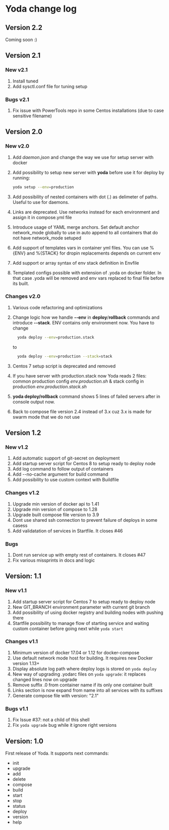 # Yoda change log

## Version 2.2

Coming soon :)

## Version 2.1

### New v2.1

1. Install tuned
2. Add sysctl.conf file for tuning setup

### Bugs v2.1

1. Fix issue with PowerTools repo in some Centos installations (due to case sensitive filename)

## Version 2.0

### New v2.0

1. Add *daemon.json* and change the way we use for setup server with docker
2. Add possibility to setup new server with **yoda** before use it for deploy by running:

    ```bash
    yoda setup --env=production
    ```

3. Add possibility of nested containers with dot (.) as delimeter of paths. Useful to use for daemons.
4. Links are deprecated. Use networks instead for each environment and assign it in compose.yml file
5. Introduce usage of YAML merge anchors. Set default anchor network_mode globally to use in auto append to all containers that do not have network_mode setuped
6. Add support of templates vars in container yml files. You can use %{ENV} and %{STACK} for dropin replacements depends on current env
7. Add support or array syntax of env stack definition in Envfile
8. Templated configs possible with extension of .yoda on docker folder. In that case .yoda will be removed and env vars replaced to final file before its built.

### Changes v2.0

1. Various code refactoring and optimizations
2. Change logic how we handle **--env** in **deploy**/**rollback** commands and introduce **--stack**. ENV contains only environment now. You have to change

    ```bash
      yoda deploy --env=production.stack
    ```

    to

    ```bash
      yoda deploy --env=production --stack=stack
    ```

3. Centos 7 setup script is deprecated and removed
4. If you have server with production.stack now Yoda reads 2 files: common production config *env.production.sh* & stack config in production *env.production.stack.sh*
5. **yoda deploy/rollback** command shows 5 lines of failed servers after in console output now.
6. Back to compose file version 2.4 instead of 3.x cuz 3.x is made for swarm mode that we do not use

## Version 1.2

### New v1.2

1. Add automatic support of git-secret on deployment
2. Add startup server script for Centos 8 to setup ready to deploy node
3. Add log command to follow output of containers
4. Add --no-cache argument for build command
5. Add possibility to use custom context with Buildfile

### Changes v1.2

1. Upgrade min version of docker api to 1.41
2. Upgrade min version of compose to 1.28
3. Upgrade built compose file version to 3.9
4. Dont use shared ssh connection to prevent failure of deploys in some casess
5. Add validatation of services in Startfile. It closes #46

### Bugs

1. Dont run service up with empty rest of containers. It closes #47
2. Fix various missprints in docs and logic

## Version: 1.1

### New v1.1

1. Add startup server script for Centos 7 to setup ready to deploy node
2. New GIT_BRANCH environment parameter with current git branch
3. Add possibility of using docker registry and building nodes with pushing there
4. Startfile possibility to manage flow of starting service and waiting custom container before going next while `yoda start`

### Changes v1.1

1. Minimum version of docker 17.04 or 1.12 for docker-compose
2. Use default network mode host for building. It requires new Docker version 1.13+
3. Display absolute log path where deploy logs is stored on `yoda deploy`
4. New way of upgrading .yodarc files on `yoda upgrade`: it replaces changed lines now on upgrade
5. Remove suffix .0 from container name if its only one container built
6. Links section is now expand from name into all services with its suffixes
7. Generate compose file with version: "2.1"

### Bugs v1.1

1. Fix Issue #37: not a child of this shell
2. Fix `yoda upgrade` bug while it ignore right versions

## Version: 1.0

First release of Yoda.
It supports next commands:

- init
- upgrade
- add
- delete
- compose
- build
- start
- stop
- status
- deploy
- version
- help
